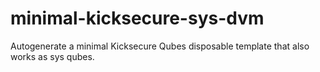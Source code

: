 # minimal-kicksecure-sys-dvm
Autogenerate a minimal Kicksecure Qubes disposable template that also works as sys qubes.
